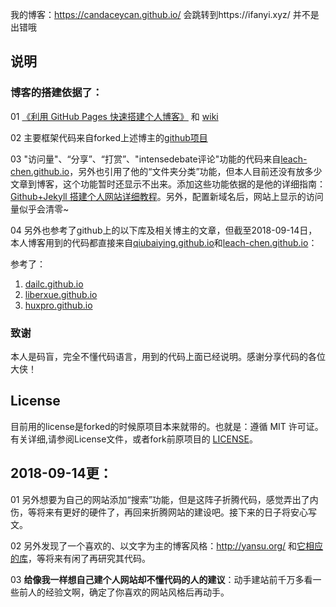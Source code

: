 我的博客：https://candaceycan.github.io/ 会跳转到https://ifanyi.xyz/ 并不是出错哦

## 说明 
### 博客的搭建依据了：
01 [《利用 GitHub Pages 快速搭建个人博客》](http://www.jianshu.com/p/e68fba58f75c) 和 [wiki](https://github.com/qiubaiying/qiubaiying.github.io/wiki/%E5%8D%9A%E5%AE%A2%E6%90%AD%E5%BB%BA%E8%AF%A6%E7%BB%86%E6%95%99%E7%A8%8B)

02 主要框架代码来自forked上述博主的[github项目](https://github.com/qiubaiying/qiubaiying.github.io)

03 "访问量"、“分享”、“打赏”、"intensedebate评论"功能的代码来自[leach-chen.github.io](https://github.com/leach-chen/leach-chen.github.io)，另外也引用了他的“文件夹分类”功能，但本人目前还没有放多少文章到博客，这个功能暂时还显示不出来。添加这些功能依据的是他的详细指南：[Github+Jekyll 搭建个人网站详细教程](https://leach-chen.github.io/jekyll-github-blog/)。另外，配置新域名后，网站上显示的访问量似乎会清零~

04 另外也参考了github上的以下库及相关博主的文章，但截至2018-09-14日，本人博客用到的代码都直接来自[qiubaiying.github.io](https://github.com/qiubaiying/qiubaiying.github.io)和[leach-chen.github.io](https://github.com/leach-chen/leach-chen.github.io)：

   参考了：
1) [dailc.github.io](https://github.com/dailc/dailc.github.io)
2) [liberxue.github.io](https://github.com/Liberxue/liberxue.github.io)
3) [huxpro.github.io](https://github.com/Huxpro/huxpro.github.io)


### 致谢
本人是码盲，完全不懂代码语言，用到的代码上面已经说明。感谢分享代码的各位大侠！

## License

目前用的license是forked的时候原项目本来就带的。也就是：遵循 MIT 许可证。有关详细,请参阅License文件，或者fork前原项目的 [LICENSE](https://github.com/qiubaiying/qiubaiying.github.io/blob/master/LICENSE)。


## 2018-09-14更：
01 另外想要为自己的网站添加“搜索”功能，但是这阵子折腾代码，感觉弄出了内伤，等将来有更好的硬件了，再回来折腾网站的建设吧。接下来的日子将安心写文。

02 另外发现了一个喜欢的、以文字为主的博客风格：http://yansu.org/ 和[它相应的库](https://github.com/suyan/suyan.github.io)，等将来有闲了再研究其代码。

03 **给像我一样想自己建个人网站却不懂代码的人的建议**：动手建站前千万多看一些前人的经验文啊，确定了你喜欢的网站风格后再动手。
